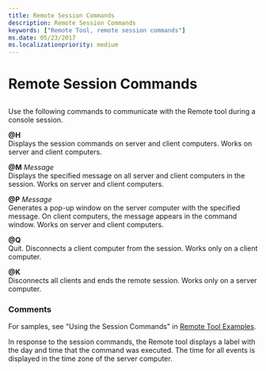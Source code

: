 ```yaml
---
title: Remote Session Commands
description: Remote Session Commands
keywords: ["Remote Tool, remote session commands"]
ms.date: 05/23/2017
ms.localizationpriority: medium
---
```


# Remote Session Commands


## <span id="ddk_remote_session_commands_dtools"></span><span id="DDK_REMOTE_SESSION_COMMANDS_DTOOLS"></span>


Use the following commands to communicate with the Remote tool during a console session.

<span id="_H"></span><span id="_h"></span><strong>@H</strong>  
Displays the session commands on server and client computers. Works on server and client computers.

<span id="_M_Message"></span><span id="_m_message"></span><span id="_M_MESSAGE"></span><strong>@M</strong> *Message*  
Displays the specified message on all server and client computers in the session. Works on server and client computers.

<span id="_P_Message"></span><span id="_p_message"></span><span id="_P_MESSAGE"></span><strong>@P</strong> *Message*  
Generates a pop-up window on the server computer with the specified message. On client computers, the message appears in the command window. Works on server and client computers.

<span id="_Q"></span><span id="_q"></span><strong>@Q</strong>  
Quit. Disconnects a client computer from the session. Works only on a client computer.

<span id="_K"></span><span id="_k"></span><strong>@K</strong>  
Disconnects all clients and ends the remote session. Works only on a server computer.

### <span id="comments"></span><span id="COMMENTS"></span>Comments

For samples, see "Using the Session Commands" in [Remote Tool Examples](remote-tool-examples.md).

In response to the session commands, the Remote tool displays a label with the day and time that the command was executed. The time for all events is displayed in the time zone of the server computer.

 

 





